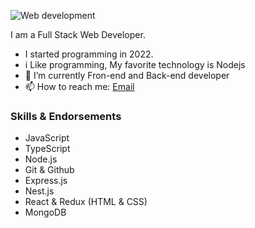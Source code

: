 ![Web development](https://www.codingem.com/wp-content/uploads/2021/10/juanjo-jaramillo-mZnx9429i94-unsplash-scaled.jpg)

I am a Full Stack Web Developer. 
- I started programming in 2022.
- i Like programming, My favorite technology is Nodejs
- 🌱 I’m currently Fron-end and Back-end developer
- 📫 How to reach me: <a href="mailto:changeitgo3@gmail.com">Email</a>

### Skills & Endorsements

<ul>
  <li>JavaScript</li>
  <li>TypeScript</li>
  <li>Node.js</li>
  <li>Git & Github</li>
  <li>Express.js</li>
  <li>Nest.js</li>
  <li>React & Redux (HTML & CSS)</li>
  <li>MongoDB</li>
</ul>
